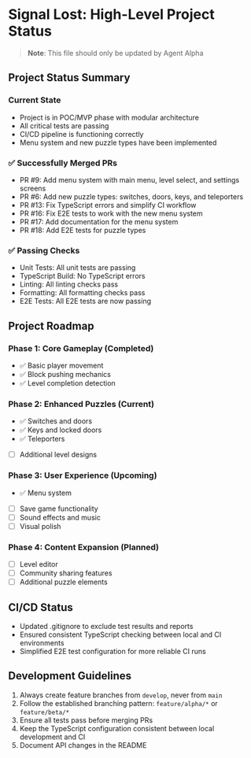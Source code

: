 # Signal Lost: High-Level Project Status
> **Note**: This file should only be updated by Agent Alpha

## Project Status Summary

### Current State
- Project is in POC/MVP phase with modular architecture
- All critical tests are passing
- CI/CD pipeline is functioning correctly
- Menu system and new puzzle types have been implemented

### ✅ Successfully Merged PRs
- PR #9: Add menu system with main menu, level select, and settings screens
- PR #6: Add new puzzle types: switches, doors, keys, and teleporters
- PR #13: Fix TypeScript errors and simplify CI workflow
- PR #16: Fix E2E tests to work with the new menu system
- PR #17: Add documentation for the menu system
- PR #18: Add E2E tests for puzzle types

### ✅ Passing Checks
- Unit Tests: All unit tests are passing
- TypeScript Build: No TypeScript errors
- Linting: All linting checks pass
- Formatting: All formatting checks pass
- E2E Tests: All E2E tests are now passing

## Project Roadmap

### Phase 1: Core Gameplay (Completed)
- ✅ Basic player movement
- ✅ Block pushing mechanics
- ✅ Level completion detection

### Phase 2: Enhanced Puzzles (Current)
- ✅ Switches and doors
- ✅ Keys and locked doors
- ✅ Teleporters
- [ ] Additional level designs

### Phase 3: User Experience (Upcoming)
- ✅ Menu system
- [ ] Save game functionality
- [ ] Sound effects and music
- [ ] Visual polish

### Phase 4: Content Expansion (Planned)
- [ ] Level editor
- [ ] Community sharing features
- [ ] Additional puzzle elements

## CI/CD Status
- Updated .gitignore to exclude test results and reports
- Ensured consistent TypeScript checking between local and CI environments
- Simplified E2E test configuration for more reliable CI runs

## Development Guidelines
1. Always create feature branches from `develop`, never from `main`
2. Follow the established branching pattern: `feature/alpha/*` or `feature/beta/*`
3. Ensure all tests pass before merging PRs
4. Keep the TypeScript configuration consistent between local development and CI
5. Document API changes in the README

